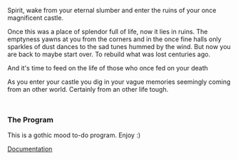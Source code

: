 <p>Spirit, wake from your eternal slumber and enter the ruins of your once magnificent castle.</p>
                <p>Once this was a place of splendor full of life, now it lies in ruins. The emptyness yawns at you from
                    the corners and in the once fine halls only sparkles of dust dances to the sad tunes hummed by the
                    wind.
                    But now you are back to maybe start over. To rebuild what was lost centuries ago.
                </p>
                <p>And it's time to feed on the life of those who once fed on your death</p>
                <p>As you enter your castle you dig in your vague memories seemingly coming from an other world.
                    Certainly from an other life tough. </p>
                <h3 style="margin-top: 50px;">The Program</h3>
                <p>This is a gothic mood to-do program. Enjoy :)</p>
                <p><a href="https://hibou91.github.io/#/helldivers">Documentation</a> </p>

